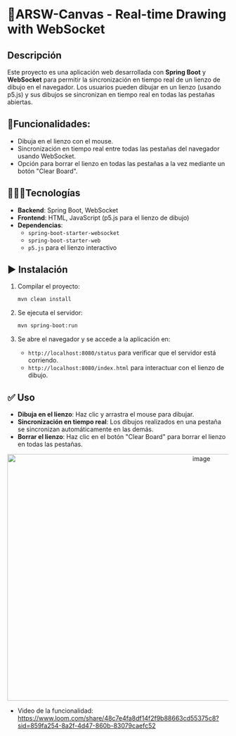 # 🎨​ ARSW-Canvas - Real-time Drawing with WebSocket

## Descripción

Este proyecto es una aplicación web desarrollada con **Spring Boot** y **WebSocket** para permitir la sincronización en tiempo real de un lienzo de dibujo en el navegador. Los usuarios pueden dibujar en un lienzo (usando p5.js) y sus dibujos se sincronizan en tiempo real en todas las pestañas abiertas.

## 📝​Funcionalidades:
- Dibuja en el lienzo con el mouse.
- Sincronización en tiempo real entre todas las pestañas del navegador usando WebSocket.
- Opción para borrar el lienzo en todas las pestañas a la vez mediante un botón "Clear Board".

## 👩🏼‍💻​Tecnologías

- **Backend**: Spring Boot, WebSocket
- **Frontend**: HTML, JavaScript (p5.js para el lienzo de dibujo)
- **Dependencias**:
  - `spring-boot-starter-websocket`
  - `spring-boot-starter-web`
  - `p5.js` para el lienzo interactivo

## ▶️​ Instalación

1. Compilar el proyecto:
    ```bash
    mvn clean install
    ```

2. Se ejecuta el servidor:
    ```bash
    mvn spring-boot:run
    ```

5. Se abre el navegador y se accede a la aplicación en:
    - `http://localhost:8080/status` para verificar que el servidor está corriendo.
    - `http://localhost:8080/index.html` para interactuar con el lienzo de dibujo.

## ✅​ Uso

- **Dibuja en el lienzo**: Haz clic y arrastra el mouse para dibujar.
- **Sincronización en tiempo real**: Los dibujos realizados en una pestaña se sincronizan automáticamente en las demás.
- **Borrar el lienzo**: Haz clic en el botón "Clear Board" para borrar el lienzo en todas las pestañas.

<p align="center">
<img width="868" height="561" alt="image" src="https://github.com/user-attachments/assets/6e5c009b-db2d-4178-aa82-24d42ed30110" />
</p>

- Video de la funcionalidad:  https://www.loom.com/share/48c7e4fa8df14f2f9b88663cd55375c8?sid=859fa254-8a2f-4d47-860b-83079caefc52
